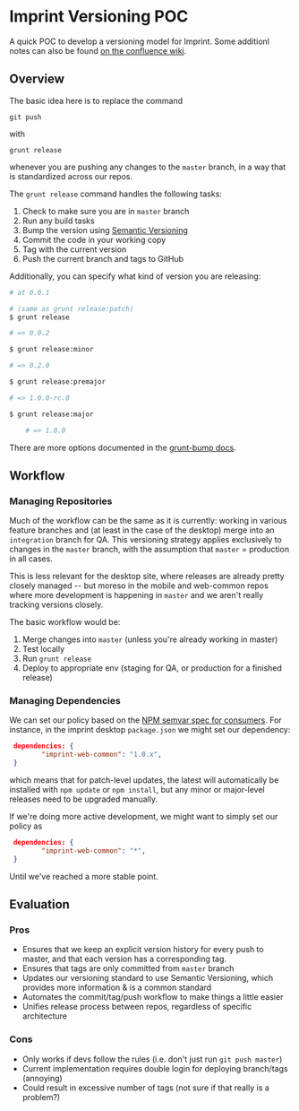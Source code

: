 Imprint Versioning POC
======================

A quick POC to develop a versioning model for Imprint. Some additionl notes can also be found [on the confluence wiki](https://imprint.atlassian.net/wiki/display/~andydayton/%2378%3A+SPIKE%3A+explicit+control+between+imprint-web-common+version+and+imprint+and+imprint-mobile+releases).

Overview
--------

The basic idea here is to replace the command

    git push

with 

    grunt release

whenever you are pushing any changes to the `master` branch, in a way that is standardized across our repos.

The `grunt release` command handles the following tasks:

 1. Check to make sure you are in `master` branch
 2. Run any build tasks
 3. Bump the version using [Semantic Versioning](http://semver.org/)
 4. Commit the code in your working copy
 5. Tag with the current version
 6. Push the current branch and tags to GitHub

Additionally, you can specify what kind of version you are releasing:

```bash
# at 0.0.1

# (same as grunt release:patch)
$ grunt release

# => 0.0.2

$ grunt release:minor

# => 0.2.0

$ grunt release:premajor

# => 1.0.0-rc.0

$ grunt release:major

    # => 1.0.0
```

There are more options documented in the [grunt-bump docs](https://github.com/vojtajina/grunt-bump).


Workflow
--------

### Managing Repositories

Much of the workflow can be the same as it is currently: working in various feature branches and (at least in the case of the desktop) merge into an `integration` branch for QA. This versioning strategy applies exclusively to changes in the `master` branch, with the assumption that `master` = production in all cases.

This is less relevant for the desktop site, where releases are already pretty closely managed -- but moreso in the mobile and web-common repos where more development is happening in `master` and we aren't really tracking versions closely.

The basic workflow would be:

 1. Merge changes into `master` (unless you're already working in master)
 2. Test locally
 3. Run `grunt release`
 4. Deploy to appropriate env (staging for QA, or production for a finished release)

### Managing Dependencies

We can set our policy based on the [NPM semvar spec for consumers](https://www.npmjs.com/package/npm-check-updates). For instance, in the imprint desktop `package.json` we might set our dependency:

```json
 dependencies: {
		"imprint-web-common": "1.0.x",
 }
```
which means that for patch-level updates, the latest will automatically be installed with `npm update` or `npm install`, but any minor or major-level releases need to be upgraded manually.

If we're doing more active development, we might want to simply set our policy as 

```json
 dependencies: {
		"imprint-web-common": "*",
 }
```
Until we've reached a more stable point.

Evaluation
---------- 

### Pros

  * Ensures that we keep an explicit version history for every push to master, and that each version has a corresponding tag.
  * Ensures that tags are only committed from `master` branch
  * Updates our versioning standard to use Semantic Versioning, which provides more information & is a common standard
  * Automates the commit/tag/push workflow to make things a little easier
  * Unifies release process between repos, regardless of specific architecture

### Cons

 * Only works if devs follow the rules (i.e. don't just run `git push master`)
 * Current implementation requires double login for deploying branch/tags (annoying)
 * Could result in excessive number of tags (not sure if that really is a problem?)


